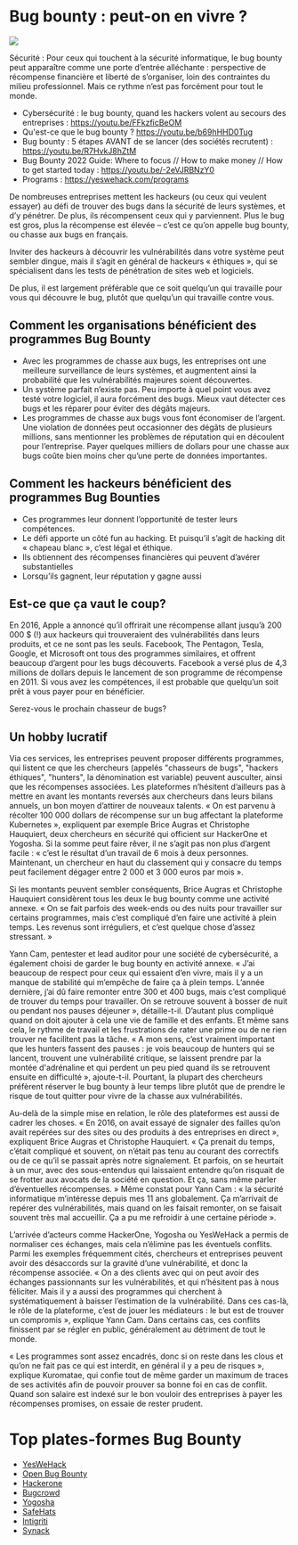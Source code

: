 # Bug bounty : peut-on en vivre ?

![](https://geekflare.com/wp-content/uploads/2019/02/bug-bounty.jpg)

Sécurité : Pour ceux qui touchent à la sécurité informatique, le bug bounty peut apparaître comme une porte d’entrée alléchante : perspective de récompense financière et liberté de s’organiser, loin des contraintes du milieu professionnel. Mais ce rythme n’est pas forcément pour tout le monde. 

- Cybersécurité : le bug bounty, quand les hackers volent au secours des entreprises : https://youtu.be/FFkzficBeOM
- Qu'est-ce que le bug bounty ? https://youtu.be/b69hHHD0Tug
- Bug bounty : 5 étapes AVANT de se lancer (des sociétés recrutent) : https://youtu.be/R7HvkJ8hZtM
- Bug Bounty 2022 Guide: Where to focus // How to make money // How to get started today : https://youtu.be/-2eVJRBNzY0
- Programs : https://yeswehack.com/programs

De nombreuses entreprises mettent les hackeurs (ou ceux qui veulent essayer) au défi de trouver des bugs dans la sécurité de leurs systèmes, et d’y pénétrer. De plus, ils récompensent ceux qui y parviennent. Plus le bug est gros, plus la récompense est élevée – c’est ce qu’on appelle bug bounty, ou chasse aux bugs en français.

Inviter des hackeurs à découvrir les vulnérabilités dans votre système peut sembler dingue, mais il s’agit en général de hackeurs « éthiques », qui se spécialisent dans les tests de pénétration de sites web et logiciels.

De plus, il est largement préférable que ce soit quelqu’un qui travaille pour vous qui découvre le bug, plutôt que quelqu’un qui travaille contre vous.

## Comment les organisations bénéficient des programmes Bug Bounty
- Avec les programmes de chasse aux bugs, les entreprises ont une meilleure surveillance de leurs systèmes, et augmentent ainsi la probabilité que les vulnérabilités majeures soient découvertes.
- Un système parfait n’existe pas. Peu importe à quel point vous avez testé votre logiciel, il aura forcément des bugs. Mieux vaut détecter ces bugs et les réparer pour éviter des dégâts majeurs.
- Les programmes de chasse aux bugs vous font économiser de l’argent. Une violation de données peut occasionner des dégâts de plusieurs millions, sans mentionner les problèmes de réputation qui en découlent pour l’entreprise. Payer quelques milliers de dollars pour une chasse aux bugs coûte bien moins cher qu’une perte de données importantes.

## Comment les hackeurs bénéficient des programmes Bug Bounties
- Ces programmes leur donnent l’opportunité de tester leurs compétences.
- Le défi apporte un côté fun au hacking. Et puisqu’il s’agit de hacking dit « chapeau blanc », c’est légal et éthique.
- Ils obtiennent des récompenses financières qui peuvent d’avérer substantielles
- Lorsqu’ils gagnent, leur réputation y gagne aussi

## Est-ce que ça vaut le coup?

En 2016, Apple a annoncé qu’il offrirait une récompense allant jusqu’à 200 000 $ (!) aux hackeurs qui trouveraient des vulnérabilités dans leurs produits, et ce ne sont pas les seuls. Facebook, The Pentagon, Tesla, Google, et Microsoft ont tous des programmes similaires, et offrent beaucoup d’argent pour les bugs découverts. Facebook a versé plus de 4,3 millions de dollars depuis le lancement de son programme de récompense en 2011. Si vous avez les compétences, il est probable que quelqu’un soit prêt à vous payer pour en bénéficier.

Serez-vous le prochain chasseur de bugs?

## Un hobby lucratif

Via ces services, les entreprises peuvent proposer différents programmes, qui listent ce que les chercheurs (appelés "chasseurs de bugs", "hackers éthiques", "hunters", la dénomination est variable) peuvent ausculter, ainsi que les récompenses associées. Les plateformes n’hésitent d’ailleurs pas à mettre en avant les montants reversés aux chercheurs dans leurs bilans annuels, un bon moyen d’attirer de nouveaux talents. « On est parvenu à récolter 100 000 dollars de récompense sur un bug affectant la plateforme Kubernetes », expliquent par exemple Brice Augras et Christophe Hauquiert, deux chercheurs en sécurité qui officient sur HackerOne et Yogosha. Si la somme peut faire rêver, il ne s’agit pas non plus d’argent facile : « c’est le résultat d’un travail de 6 mois à deux personnes. Maintenant, un chercheur en haut du classement qui y consacre du temps peut facilement dégager entre 2 000 et 3 000 euros par mois ».

Si les montants peuvent sembler conséquents, Brice Augras et Christophe Hauquiert considèrent tous les deux le bug bounty comme une activité annexe. « On se fait parfois des week-ends ou des nuits pour travailler sur certains programmes, mais c’est compliqué d’en faire une activité à plein temps. Les revenus sont irréguliers, et c’est quelque chose d’assez stressant. »

Yann Cam, pentester et lead auditor pour une société de cybersécurité, a également choisi de garder le bug bounty en activité annexe. « J’ai beaucoup de respect pour ceux qui essaient d’en vivre, mais il y a un manque de stabilité qui m’empêche de faire ça à plein temps. L’année dernière, j’ai dû faire remonter entre 300 et 400 bugs, mais c’est compliqué de trouver du temps pour travailler. On se retrouve souvent à bosser de nuit ou pendant nos pauses déjeuner », détaille-t-il. D’autant plus compliqué quand on doit ajouter à cela une vie de famille et des enfants. Et même sans cela, le rythme de travail et les frustrations de rater une prime ou de ne rien trouver ne facilitent pas la tâche. « A mon sens, c’est vraiment important que les hunters fassent des pauses : je vois beaucoup de hunters qui se lancent, trouvent une vulnérabilité critique, se laissent prendre par la montée d'adrénaline et qui perdent un peu pied quand ils se retrouvent ensuite en difficulté », ajoute-t-il. Pourtant, la plupart des chercheurs préfèrent réserver le bug bounty à leur temps libre plutôt que de prendre le risque de tout quitter pour vivre de la chasse aux vulnérabilités.

Au-delà de la simple mise en relation, le rôle des plateformes est aussi de cadrer les choses. « En 2016, on avait essayé de signaler des failles qu’on avait repérées sur des sites ou des produits à des entreprises en direct », expliquent Brice Augras et Christophe Hauquiert. « Ça prenait du temps, c’était compliqué et souvent, on n’était pas tenu au courant des correctifs ou de ce qu’il se passait après notre signalement. Et parfois, on se heurtait à un mur, avec des sous-entendus qui laissaient entendre qu’on risquait de se frotter aux avocats de la société en question. Et ça, sans même parler d’éventuelles récompenses. » Même constat pour Yann Cam : « la sécurité informatique m’intéresse depuis mes 11 ans globalement. Ça m’arrivait de repérer des vulnérabilités, mais quand on les faisait remonter, on se faisait souvent très mal accueillir. Ça a pu me refroidir à une certaine période ».

L’arrivée d’acteurs comme HackerOne, Yogosha ou YesWeHack a permis de normaliser ces échanges, mais cela n’élimine pas les éventuels conflits. Parmi les exemples fréquemment cités, chercheurs et entreprises peuvent avoir des désaccords sur la gravité d’une vulnérabilité, et donc la récompense associée. « On a des clients avec qui on peut avoir des échanges passionnants sur les vulnérabilités, et qui n’hésitent pas à nous féliciter. Mais il y a aussi des programmes qui cherchent à systématiquement à baisser l’estimation de la vulnérabilité. Dans ces cas-là, le rôle de la plateforme, c’est de jouer les médiateurs : le but est de trouver un compromis », explique Yann Cam. Dans certains cas, ces conflits finissent par se régler en public, généralement au détriment de tout le monde.

« Les programmes sont assez encadrés, donc si on reste dans les clous et qu’on ne fait pas ce qui est interdit, en général il y a peu de risques », explique Kuromatae, qui confie tout de même garder un maximum de traces de ses activités afin de pouvoir prouver sa bonne foi en cas de conflit. Quand son salaire est indexé sur le bon vouloir des entreprises à payer les récompenses promises, on essaie de rester prudent.

# Top plates-formes Bug Bounty
- [YesWeHack](https://www.yeswehack.com/)
- [Open Bug Bounty](https://www.openbugbounty.org/)
- [Hackerone](https://www.hackerone.com/product/bug-bounty-platform)
- [Bugcrowd](https://www.bugcrowd.com/products/bug-bounty/)
- [Yogosha](https://yogosha.com/fr/)
- [SafeHats](https://safehats.com/)
- [Intigriti](https://www.intigriti.com/)
- [Synack](https://www.synack.com/government/)
